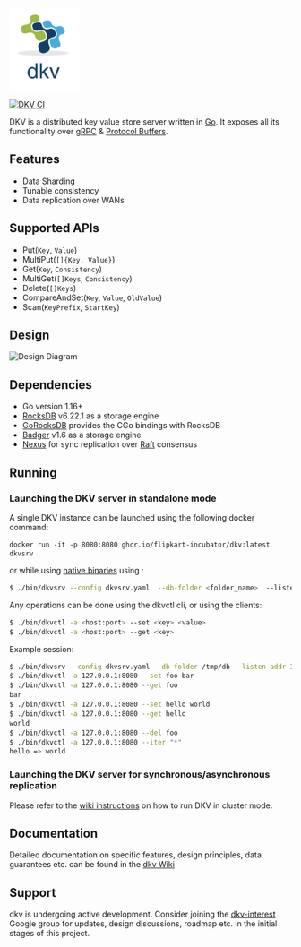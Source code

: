 
![dkv logo](https://github.com/flipkart-incubator/dkv/raw/master/docs/dkv.png)

[![DKV CI](https://github.com/flipkart-incubator/dkv/actions/workflows/main.yml/badge.svg?branch=master)](https://github.com/flipkart-incubator/dkv/actions/workflows/main.yml) 

DKV is a distributed key value store server written in [Go](https://golang.org). It exposes all its functionality over
[gRPC](http://www.grpc.io) & [Protocol Buffers](https://developers.google.com/protocol-buffers/).

## Features
- Data Sharding
- Tunable consistency
- Data replication over WANs

## Supported APIs

- Put(`Key`, `Value`)
- MultiPut(`[]{Key, Value}`)
- Get(`Key`, `Consistency`)
- MultiGet(`[]Keys`, `Consistency`)
- Delete(`[]Keys`)
- CompareAndSet(`Key`, `Value`, `OldValue`)
- Scan(`KeyPrefix`, `StartKey`)

## Design
![Design Diagram](https://user-images.githubusercontent.com/709368/188138895-bb23d0d0-c293-40ff-bc16-31e258ba5c02.jpg)


## Dependencies
- Go version 1.16+
- [RocksDB](https://github.com/facebook/rocksdb) v6.22.1 as a storage engine
- [GoRocksDB](https://github.com/flipkart-incubator/gorocksdb) provides the CGo bindings with RocksDB
- [Badger](https://github.com/dgraph-io/badger) v1.6 as a storage engine
- [Nexus](https://github.com/flipkart-incubator/nexus) for sync replication over [Raft](https://raft.github.io/) consensus


## Running 

### Launching the DKV server in standalone mode


A single DKV instance can be launched using the following docker command:


```
docker run -it -p 8080:8080 ghcr.io/flipkart-incubator/dkv:latest dkvsrv
```

or while using [native binaries](https://github.com/flipkart-incubator/dkv/wiki/Running-dkv) using :


```bash
$ ./bin/dkvsrv --config dkvsrv.yaml  --db-folder <folder_name>  --listen-addr <host:port>
```

Any operations can be done using the dkvctl cli, or using the clients:

```bash
$ ./bin/dkvctl -a <host:port> --set <key> <value>
$ ./bin/dkvctl -a <host:port> --get <key>
```

Example session:
```bash
$ ./bin/dkvsrv --config dkvsrv.yaml --db-folder /tmp/db --listen-addr 127.0.0.1:8080
$ ./bin/dkvctl -a 127.0.0.1:8080 --set foo bar
$ ./bin/dkvctl -a 127.0.0.1:8080 --get foo
bar
$ ./bin/dkvctl -a 127.0.0.1:8080 --set hello world
$ ./bin/dkvctl -a 127.0.0.1:8080 --get hello
world
$ ./bin/dkvctl -a 127.0.0.1:8080 --del foo
$ ./bin/dkvctl -a 127.0.0.1:8080 --iter "*"
hello => world
```

### Launching the DKV server for synchronous/asynchronous replication

Please refer to the [wiki instructions](https://github.com/flipkart-incubator/dkv/wiki/Running-dkv#launching-the-dkv-server-for-synchronous-replication) on how to run DKV in cluster mode.

## Documentation
Detailed documentation on specific features, design principles, data guarantees etc. can be found in the [dkv Wiki](https://github.com/flipkart-incubator/dkv/wiki)



## Support
dkv is undergoing active development. Consider joining the [dkv-interest](https://groups.google.com/forum/#!forum/dkv-interest) Google group for updates, design discussions, roadmap etc. in the initial stages of this project.

